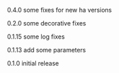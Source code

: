 0.4.0
some fixes for new ha versions

0.2.0
some decorative fixes

0.1.15
some log fixes

0.1.13
add some parameters

0.1.0
initial release
